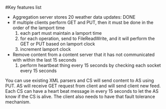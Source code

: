 #Key features list
- Aggregation server stores 20 weather data updates: DONE
- If multiple clients perform GET and PUT, then it must be done in the order of the lamport time
    1. each part must maintain a lamport time
    2. for each operation, send to FileReadWrite, and it will perform the GET
    or PUT based on lamport clock
    3. increment lamport clock
- Remove content from a content server that it has not communicated with within the last 15 seconds
    1. perform heartbeat thing every 15 seconds by checking each socket every 15 seconds

You can use existing XML parsers and CS will send content to AS using PUT. AS will receive GET request from client and will send client new feed. Each CS can have a heart beat message in every 15 seconds to let the AS know if the CS is alive. The client also needs to have that fault tolerance mechanism.